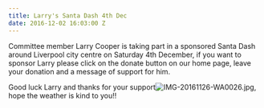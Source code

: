 ```yaml
---
title: Larry's Santa Dash 4th Dec
date: 2016-12-02 16:03:00 Z
---
```


Committee member Larry Cooper is taking part in a sponsored Santa Dash around Liverpool city centre on Saturday 4th December, if you want to sponsor Larry please click on the donate button on our home page, leave your donation and a message of support for him.

Good luck Larry and thanks for your support![IMG-20161126-WA0026.jpg](/uploads/IMG-20161126-WA0026.jpg), hope the weather is kind to you!!